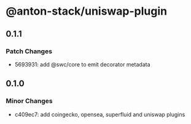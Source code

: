 # @anton-stack/uniswap-plugin

## 0.1.1

### Patch Changes

- 5693931: add @swc/core to emit decorator metadata

## 0.1.0

### Minor Changes

- c409ec7: add coingecko, opensea, superfluid and uniswap plugins
